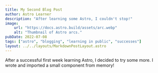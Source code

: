 ```yaml
---
title: My Second Blog Post
author: Astro Learner
description: "After learning some Astro, I couldn't stop!"
image:
    url: "https://docs.astro.build/assets/arc.webp"
    alt: "Thumbnail of Astro arcs."
pubDate: 2022-07-08
tags: ["astro", "blogging", "learning in public", "successes"]
layout: ../../layouts/MarkdownPostLayout.astro
---
```

After a successful first week learning Astro, I decided to try some more. I wrote and imported a small component from memory!
